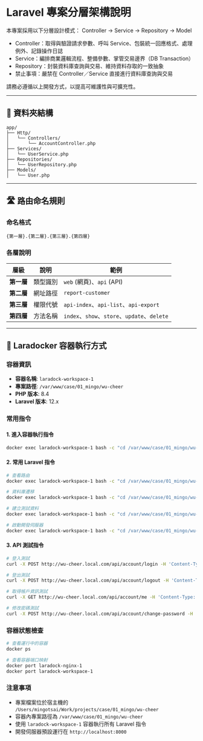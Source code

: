 # Laravel 專案分層架構說明

本專案採用以下分層設計模式：
Controller → Service → Repository → Model

- Controller：取得與驗證請求參數、呼叫 Service、包裝統一回應格式、處理例外、記錄操作日誌
- Service：編排商業邏輯流程、整備參數、掌管交易邊界（DB Transaction）
- Repository：封裝資料庫查詢與交易、維持資料存取的一致抽象
- 禁止事項：嚴禁在 Controller／Service 直接進行資料庫查詢與交易

請務必遵循以上開發方式，以提高可維護性與可擴充性。

---

## 📁 資料夾結構

```
app/
├── Http/
│   └── Controllers/
│       └── AccountController.php
├── Services/
│   └── UserService.php
├── Repositories/
│   └── UserRepository.php
├── Models/
│   └── User.php
```

---

## 🛣️ 路由命名規則

### 命名格式
```
{第一層}.{第二層}.{第三層}.{第四層}
```

### 各層說明
| 層級 | 說明 | 範例 |
|------|------|------|
| **第一層** | 類型識別 | `web` (網頁)、`api` (API) |
| **第二層** | 網址路徑 | `report-customer` |
| **第三層** | 權限代號 | `api-index`、`api-list`、`api-export` |
| **第四層** | 方法名稱 | `index`、`show`、`store`、`update`、`delete` |

---

## 🐳 Laradocker 容器執行方式

### 容器資訊
- **容器名稱**: `laradock-workspace-1`
- **專案路徑**: `/var/www/case/01_mingo/wu-cheer`
- **PHP 版本**: 8.4
- **Laravel 版本**: 12.x

### 常用指令

#### 1. 進入容器執行指令
```bash
docker exec laradock-workspace-1 bash -c "cd /var/www/case/01_mingo/wu-cheer && [指令]"
```

#### 2. 常用 Laravel 指令
```bash
# 查看路由
docker exec laradock-workspace-1 bash -c "cd /var/www/case/01_mingo/wu-cheer && php artisan route:list"

# 資料庫遷移
docker exec laradock-workspace-1 bash -c "cd /var/www/case/01_mingo/wu-cheer && php artisan migrate"

# 建立測試資料
docker exec laradock-workspace-1 bash -c "cd /var/www/case/01_mingo/wu-cheer && php artisan db:seed --class=TestUserSeeder"

# 啟動開發伺服器
docker exec laradock-workspace-1 bash -c "cd /var/www/case/01_mingo/wu-cheer && php artisan serve --host=0.0.0.0 --port=8000"
```

#### 3. API 測試指令
```bash
# 登入測試
curl -X POST http://wu-cheer.local.com/api/account/login -H 'Content-Type: application/json' -d '{"email": "test@example.com", "password": "password123"}'

# 登出測試
curl -X POST http://wu-cheer.local.com/api/account/logout -H 'Content-Type: application/json' -H 'Authorization: Bearer YOUR_JWT_TOKEN'

# 取得帳戶資訊測試
curl -X GET http://wu-cheer.local.com/api/account/me -H 'Content-Type: application/json' -H 'Authorization: Bearer YOUR_JWT_TOKEN'

# 修改密碼測試
curl -X POST http://wu-cheer.local.com/api/account/change-password -H 'Content-Type: application/json' -H 'Authorization: Bearer YOUR_JWT_TOKEN' -d '{"current_password": "password123", "new_password": "newpassword456", "new_password_confirmation": "newpassword456"}'
```

### 容器狀態檢查
```bash
# 查看運行中的容器
docker ps

# 查看容器端口映射
docker port laradock-nginx-1
docker port laradock-workspace-1
```

### 注意事項
- 專案檔案位於宿主機的 `/Users/mingotsai/Work/projects/case/01_mingo/wu-cheer`
- 容器內專案路徑為 `/var/www/case/01_mingo/wu-cheer`
- 使用 `laradock-workspace-1` 容器執行所有 Laravel 指令
- 開發伺服器預設運行在 `http://localhost:8000`
